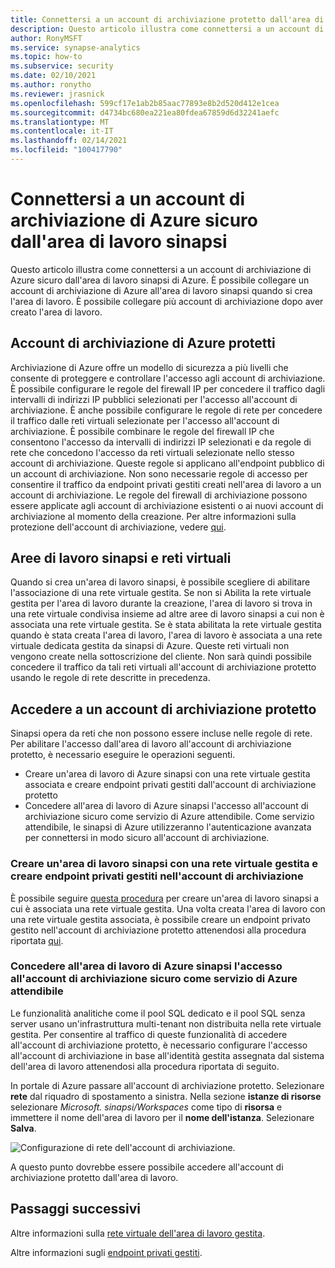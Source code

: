 ```yaml
---
title: Connettersi a un account di archiviazione protetto dall'area di lavoro della sinapsi di Azure
description: Questo articolo illustra come connettersi a un account di archiviazione sicuro dall'area di lavoro di Azure sinapsi
author: RonyMSFT
ms.service: synapse-analytics
ms.topic: how-to
ms.subservice: security
ms.date: 02/10/2021
ms.author: ronytho
ms.reviewer: jrasnick
ms.openlocfilehash: 599cf17e1ab2b85aac77893e8b2d520d412e1cea
ms.sourcegitcommit: d4734bc680ea221ea80fdea67859d6d32241aefc
ms.translationtype: MT
ms.contentlocale: it-IT
ms.lasthandoff: 02/14/2021
ms.locfileid: "100417790"
---
```

# <a name="connect-to-a-secure-azure-storage-account-from-your-synapse-workspace"></a>Connettersi a un account di archiviazione di Azure sicuro dall'area di lavoro sinapsi

Questo articolo illustra come connettersi a un account di archiviazione di Azure sicuro dall'area di lavoro sinapsi di Azure. È possibile collegare un account di archiviazione di Azure all'area di lavoro sinapsi quando si crea l'area di lavoro. È possibile collegare più account di archiviazione dopo aver creato l'area di lavoro.


## <a name="secured-azure-storage-accounts"></a>Account di archiviazione di Azure protetti
Archiviazione di Azure offre un modello di sicurezza a più livelli che consente di proteggere e controllare l'accesso agli account di archiviazione. È possibile configurare le regole del firewall IP per concedere il traffico dagli intervalli di indirizzi IP pubblici selezionati per l'accesso all'account di archiviazione. È anche possibile configurare le regole di rete per concedere il traffico dalle reti virtuali selezionate per l'accesso all'account di archiviazione. È possibile combinare le regole del firewall IP che consentono l'accesso da intervalli di indirizzi IP selezionati e da regole di rete che concedono l'accesso da reti virtuali selezionate nello stesso account di archiviazione. Queste regole si applicano all'endpoint pubblico di un account di archiviazione. Non sono necessarie regole di accesso per consentire il traffico da endpoint privati gestiti creati nell'area di lavoro a un account di archiviazione. Le regole del firewall di archiviazione possono essere applicate agli account di archiviazione esistenti o ai nuovi account di archiviazione al momento della creazione. Per altre informazioni sulla protezione dell'account di archiviazione, vedere [qui](https://docs.microsoft.com/azure/storage/common/storage-network-security).

## <a name="synapse-workspaces-and-virtual-networks"></a>Aree di lavoro sinapsi e reti virtuali
Quando si crea un'area di lavoro sinapsi, è possibile scegliere di abilitare l'associazione di una rete virtuale gestita. Se non si Abilita la rete virtuale gestita per l'area di lavoro durante la creazione, l'area di lavoro si trova in una rete virtuale condivisa insieme ad altre aree di lavoro sinapsi a cui non è associata una rete virtuale gestita. Se è stata abilitata la rete virtuale gestita quando è stata creata l'area di lavoro, l'area di lavoro è associata a una rete virtuale dedicata gestita da sinapsi di Azure. Queste reti virtuali non vengono create nella sottoscrizione del cliente. Non sarà quindi possibile concedere il traffico da tali reti virtuali all'account di archiviazione protetto usando le regole di rete descritte in precedenza.  

## <a name="access-a-secured-storage-account"></a>Accedere a un account di archiviazione protetto
Sinapsi opera da reti che non possono essere incluse nelle regole di rete. Per abilitare l'accesso dall'area di lavoro all'account di archiviazione protetto, è necessario eseguire le operazioni seguenti.

* Creare un'area di lavoro di Azure sinapsi con una rete virtuale gestita associata e creare endpoint privati gestiti dall'account di archiviazione protetto
* Concedere all'area di lavoro di Azure sinapsi l'accesso all'account di archiviazione sicuro come servizio di Azure attendibile. Come servizio attendibile, le sinapsi di Azure utilizzeranno l'autenticazione avanzata per connettersi in modo sicuro all'account di archiviazione.   

### <a name="create-a-synapse-workspace-with-a-managed-virtual-network-and-create-managed-private-endpoints-to-your-storage-account"></a>Creare un'area di lavoro sinapsi con una rete virtuale gestita e creare endpoint privati gestiti nell'account di archiviazione
È possibile seguire [questa procedura](./synapse-workspace-managed-vnet.md) per creare un'area di lavoro sinapsi a cui è associata una rete virtuale gestita. Una volta creata l'area di lavoro con una rete virtuale gestita associata, è possibile creare un endpoint privato gestito nell'account di archiviazione protetto attenendosi alla procedura riportata [qui](./how-to-create-managed-private-endpoints.md). 

### <a name="grant-your-azure-synapse-workspace-access-to-your-secure-storage-account-as-a-trusted-azure-service"></a>Concedere all'area di lavoro di Azure sinapsi l'accesso all'account di archiviazione sicuro come servizio di Azure attendibile
Le funzionalità analitiche come il pool SQL dedicato e il pool SQL senza server usano un'infrastruttura multi-tenant non distribuita nella rete virtuale gestita. Per consentire al traffico di queste funzionalità di accedere all'account di archiviazione protetto, è necessario configurare l'accesso all'account di archiviazione in base all'identità gestita assegnata dal sistema dell'area di lavoro attenendosi alla procedura riportata di seguito.

In portale di Azure passare all'account di archiviazione protetto. Selezionare **rete** dal riquadro di spostamento a sinistra. Nella sezione **istanze di risorse** selezionare *Microsoft. sinapsi/Workspaces* come tipo di **risorsa** e immettere il nome dell'area di lavoro per il **nome dell'istanza**. Selezionare **Salva**.

![Configurazione di rete dell'account di archiviazione.](./media/connect-to-a-secure-storage-account/secured-storage-access.png)

A questo punto dovrebbe essere possibile accedere all'account di archiviazione protetto dall'area di lavoro.


## <a name="next-steps"></a>Passaggi successivi

Altre informazioni sulla [rete virtuale dell'area di lavoro gestita](./synapse-workspace-managed-vnet.md).

Altre informazioni sugli [endpoint privati gestiti](./synapse-workspace-managed-private-endpoints.md).

